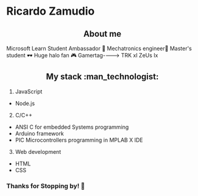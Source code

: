 # Ricardo Zamudio

<h2 align="center">About me</h2>

Microsoft Learn Student Ambassador 📢
Mechatronics engineer🤖
Master's student 🕶
Huge halo fan 🎮 Gamertag----> TRK xI ZeUs Ix

<h2 align="center">My stack :man_technologist:</h2>

1. JavaScript <br>
  - Node.js <br>
2. C/C++<br>
  - ANSI C for embedded Systems programming
  - Arduino framework
  - PIC Microcontrollers programming in MPLAB X IDE
3. Web development
  - HTML
  - CSS


<h3>Thanks for Stopping by! 👾</h3>
